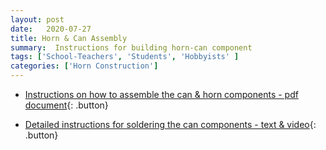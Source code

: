 ```yaml
---
layout: post
date:   2020-07-27
title: Horn & Can Assembly 
summary:  Instructions for building horn-can component
tags: ['School-Teachers', 'Students', 'Hobbyists' ]
categories: ['Horn Construction'] 
---
```



* [Instructions on how to assemble the can & horn components - pdf document](<a href="https://github.com/WVURAIL/dspira-lessons/blob/master/FilesUploaded/Horn&Can_Assembly_2021.pdf">){: .button}

* [Detailed instructions for soldering the can components - text & video](https://wvurail.org//dspira-lessons/AssemblingtheCAN){: .button}
